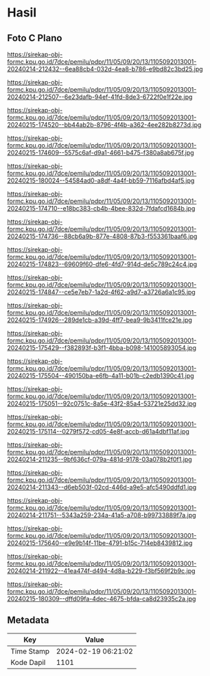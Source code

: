 # Hasil

## Foto C Plano

https://sirekap-obj-formc.kpu.go.id/7dce/pemilu/pdpr/11/05/09/20/13/1105092013001-20240214-212432--6ea88cb4-032d-4ea8-b786-e9bd82c3bd25.jpg

https://sirekap-obj-formc.kpu.go.id/7dce/pemilu/pdpr/11/05/09/20/13/1105092013001-20240214-212507--6e23dafb-94ef-41fd-8de3-6722f0e1f22e.jpg

https://sirekap-obj-formc.kpu.go.id/7dce/pemilu/pdpr/11/05/09/20/13/1105092013001-20240215-174520--bb44ab2b-8796-4f4b-a362-4ee282b8273d.jpg

https://sirekap-obj-formc.kpu.go.id/7dce/pemilu/pdpr/11/05/09/20/13/1105092013001-20240215-174609--5575c6af-d9a1-4661-b475-f380a8ab675f.jpg

https://sirekap-obj-formc.kpu.go.id/7dce/pemilu/pdpr/11/05/09/20/13/1105092013001-20240215-180024--54584ad0-a8df-4a4f-bb59-7116afbd4af5.jpg

https://sirekap-obj-formc.kpu.go.id/7dce/pemilu/pdpr/11/05/09/20/13/1105092013001-20240215-174710--e18bc383-cb4b-4bee-832d-7fdafcd1684b.jpg

https://sirekap-obj-formc.kpu.go.id/7dce/pemilu/pdpr/11/05/09/20/13/1105092013001-20240215-174736--88cb6a9b-877e-4808-87b3-f553361baaf6.jpg

https://sirekap-obj-formc.kpu.go.id/7dce/pemilu/pdpr/11/05/09/20/13/1105092013001-20240215-174823--69609f60-dfe6-4fd7-914d-de5c789c24c4.jpg

https://sirekap-obj-formc.kpu.go.id/7dce/pemilu/pdpr/11/05/09/20/13/1105092013001-20240215-174847--ce5e7eb7-1a2d-4f62-a9d7-a3726a6a1c95.jpg

https://sirekap-obj-formc.kpu.go.id/7dce/pemilu/pdpr/11/05/09/20/13/1105092013001-20240215-174926--289de1cb-a39d-4ff7-bea9-9b3411fce21e.jpg

https://sirekap-obj-formc.kpu.go.id/7dce/pemilu/pdpr/11/05/09/20/13/1105092013001-20240215-175429--f382893f-b3f1-4bba-b098-141005893054.jpg

https://sirekap-obj-formc.kpu.go.id/7dce/pemilu/pdpr/11/05/09/20/13/1105092013001-20240215-175504--490150ba-e6fb-4a11-b01b-c2edb1390c41.jpg

https://sirekap-obj-formc.kpu.go.id/7dce/pemilu/pdpr/11/05/09/20/13/1105092013001-20240215-175051--92c0751c-8a5e-43f2-85a4-53721e25dd32.jpg

https://sirekap-obj-formc.kpu.go.id/7dce/pemilu/pdpr/11/05/09/20/13/1105092013001-20240215-175114--0279f572-cd05-4e8f-accb-d61a4dbf11af.jpg

https://sirekap-obj-formc.kpu.go.id/7dce/pemilu/pdpr/11/05/09/20/13/1105092013001-20240214-211235--9bf636cf-079a-481d-9178-03a078b2f0f1.jpg

https://sirekap-obj-formc.kpu.go.id/7dce/pemilu/pdpr/11/05/09/20/13/1105092013001-20240214-211343--d6eb503f-02cd-446d-a9e5-afc5490ddfd1.jpg

https://sirekap-obj-formc.kpu.go.id/7dce/pemilu/pdpr/11/05/09/20/13/1105092013001-20240214-211751--5343a259-234a-41a5-a708-b99733889f7a.jpg

https://sirekap-obj-formc.kpu.go.id/7dce/pemilu/pdpr/11/05/09/20/13/1105092013001-20240215-175640--e9e9b14f-11be-4791-b15c-714eb8439812.jpg

https://sirekap-obj-formc.kpu.go.id/7dce/pemilu/pdpr/11/05/09/20/13/1105092013001-20240214-211922--41ea474f-d494-4d8a-b229-f3bf569f2b9c.jpg

https://sirekap-obj-formc.kpu.go.id/7dce/pemilu/pdpr/11/05/09/20/13/1105092013001-20240215-180309--dffd09fa-4dec-4675-bfda-ca8d23935c2a.jpg


## Metadata

| Key        | Value               |
| ---------- | ------------------- |
| Time Stamp | 2024-02-19 06:21:02 |
| Kode Dapil | 1101                |



